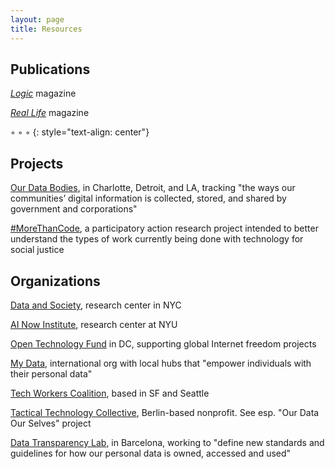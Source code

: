 ```yaml
---
layout: page
title: Resources
---
```


## Publications

[*Logic*](https://logicmag.io/) magazine

[*Real Life*](http://reallifemag.com/) magazine

◦ ◦ ◦
{: style="text-align: center"}

## Projects

[Our Data Bodies](https://www.odbproject.org/), in Charlotte, Detroit, and LA, tracking "the ways our communities’ digital information is collected, stored, and shared by government and corporations"

[#MoreThanCode](https://morethancode.cc/), a participatory action research project intended to better understand the types of work currently being done with technology for social justice

## Organizations

[Data and Society](https://datasociety.net/), research center in NYC

[AI Now Institute](https://ainowinstitute.org/), research center at NYU

[Open Technology Fund](https://www.opentech.fund/) in DC, supporting global Internet freedom projects

[My Data](https://mydata.org), international org with local hubs that "empower individuals with their personal data"

[Tech Workers Coalition](https://techworkerscoalition.org/), based in SF and Seattle

[Tactical Technology Collective](https://tacticaltech.org/), Berlin-based nonprofit. See esp. "Our Data Our Selves" project

[Data Transparency Lab](http://datatransparencylab.org/), in Barcelona, working to "define new standards and guidelines for how our personal data is owned, accessed and used"
